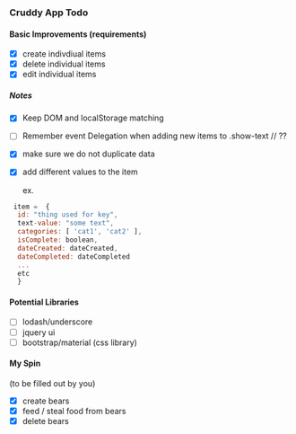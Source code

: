 ### Cruddy App Todo

#### Basic Improvements (requirements)

- [X] create indivdiual items
- [X] delete individual items
- [X] edit individual items

##### Notes
- [X] Keep DOM and localStorage matching  
- [ ] Remember event Delegation when adding new items to .show-text // ?? 
- [X] make sure we do not duplicate data
- [X] add different values to the item

  ex.
```javascript
 item =  {
  id: "thing used for key",
  text-value: "some text",
  categories: [ 'cat1', 'cat2' ],
  isComplete: boolean,
  dateCreated: dateCreated,
  dateCompleted: dateCompleted
  ...
  etc
  }
```

#### Potential Libraries
- [ ] lodash/underscore
- [ ] jquery ui
- [ ] bootstrap/material (css library)

#### My Spin
(to be filled out by you)
- [X] create bears
- [X] feed / steal food from bears
- [X] delete bears

<!--
  // still need to center bears
  // delete individual bears x
    // update: button clearing all bears - find out how to clear individual items in local storage x

    //localStorage.removeItem(key); 

  // get correct value so bear resizes after the object has been deleted x
-->  

<!-- 
PLAN

Cruddy App

BEAR GAME
Create - bears to be fed food items 

Pooh - Honey // button in shape of honey // no time to make it fancy with the food photos  :(  or to add the sleeping Zzz's
Paddinton - Marmalade
Volibear - Teemo

button: feed bear
// timesEaten++
// enlarge bearSize by 10%
button: steal food from bear 
// timesEaten--
// decrease bearSize by 10%

Obj : {
  name: 'Winnie the Pooh',
  food: 'honey',
  timesEaten: 0,
}

button.click -> increment or decrement timesEaten based on food


// max time to feed bear is 5, then they go into a food coma and you can no longer feed them
// sleeping picture of the bear

// reset / delete button deletes obj in local storagw and resets bears to 0 timesEaten

-->
